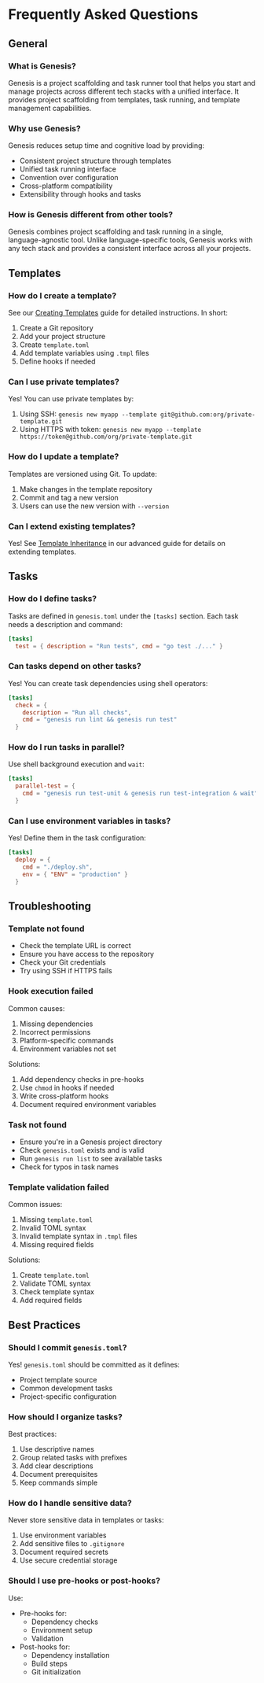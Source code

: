 # Frequently Asked Questions

## General

### What is Genesis?
Genesis is a project scaffolding and task runner tool that helps you start and manage projects across different tech stacks with a unified interface. It provides project scaffolding from templates, task running, and template management capabilities.

### Why use Genesis?
Genesis reduces setup time and cognitive load by providing:
- Consistent project structure through templates
- Unified task running interface
- Convention over configuration
- Cross-platform compatibility
- Extensibility through hooks and tasks

### How is Genesis different from other tools?
Genesis combines project scaffolding and task running in a single, language-agnostic tool. Unlike language-specific tools, Genesis works with any tech stack and provides a consistent interface across all your projects.

## Templates

### How do I create a template?
See our [Creating Templates](guides/creating-templates.md) guide for detailed instructions. In short:
1. Create a Git repository
2. Add your project structure
3. Create `template.toml`
4. Add template variables using `.tmpl` files
5. Define hooks if needed

### Can I use private templates?
Yes! You can use private templates by:
1. Using SSH: `genesis new myapp --template git@github.com:org/private-template.git`
2. Using HTTPS with token: `genesis new myapp --template https://token@github.com/org/private-template.git`

### How do I update a template?
Templates are versioned using Git. To update:
1. Make changes in the template repository
2. Commit and tag a new version
3. Users can use the new version with `--version`

### Can I extend existing templates?
Yes! See [Template Inheritance](advanced/index.md#template-inheritance) in our advanced guide for details on extending templates.

## Tasks

### How do I define tasks?
Tasks are defined in `genesis.toml` under the `[tasks]` section. Each task needs a description and command:
```toml
[tasks]
  test = { description = "Run tests", cmd = "go test ./..." }
```

### Can tasks depend on other tasks?
Yes! You can create task dependencies using shell operators:
```toml
[tasks]
  check = { 
    description = "Run all checks",
    cmd = "genesis run lint && genesis run test"
  }
```

### How do I run tasks in parallel?
Use shell background execution and `wait`:
```toml
[tasks]
  parallel-test = {
    cmd = "genesis run test-unit & genesis run test-integration & wait"
  }
```

### Can I use environment variables in tasks?
Yes! Define them in the task configuration:
```toml
[tasks]
  deploy = {
    cmd = "./deploy.sh",
    env = { "ENV" = "production" }
  }
```

## Troubleshooting

### Template not found
- Check the template URL is correct
- Ensure you have access to the repository
- Check your Git credentials
- Try using SSH if HTTPS fails

### Hook execution failed
Common causes:
1. Missing dependencies
2. Incorrect permissions
3. Platform-specific commands
4. Environment variables not set

Solutions:
1. Add dependency checks in pre-hooks
2. Use `chmod` in hooks if needed
3. Write cross-platform hooks
4. Document required environment variables

### Task not found
- Ensure you're in a Genesis project directory
- Check `genesis.toml` exists and is valid
- Run `genesis run list` to see available tasks
- Check for typos in task names

### Template validation failed
Common issues:
1. Missing `template.toml`
2. Invalid TOML syntax
3. Invalid template syntax in `.tmpl` files
4. Missing required fields

Solutions:
1. Create `template.toml`
2. Validate TOML syntax
3. Check template syntax
4. Add required fields

## Best Practices

### Should I commit `genesis.toml`?
Yes! `genesis.toml` should be committed as it defines:
- Project template source
- Common development tasks
- Project-specific configuration

### How should I organize tasks?
Best practices:
1. Use descriptive names
2. Group related tasks with prefixes
3. Add clear descriptions
4. Document prerequisites
5. Keep commands simple

### How do I handle sensitive data?
Never store sensitive data in templates or tasks:
1. Use environment variables
2. Add sensitive files to `.gitignore`
3. Document required secrets
4. Use secure credential storage

### Should I use pre-hooks or post-hooks?
Use:
- Pre-hooks for:
  - Dependency checks
  - Environment setup
  - Validation
- Post-hooks for:
  - Dependency installation
  - Build steps
  - Git initialization 